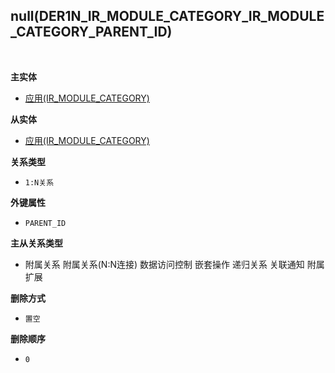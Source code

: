 ## null(DER1N_IR_MODULE_CATEGORY_IR_MODULE_CATEGORY_PARENT_ID) <!-- {docsify-ignore-all} -->



<br>
<p class="panel-title"><b>主实体</b></p>

* [应用(IR_MODULE_CATEGORY)](module/base/ir_module_category)

<p class="panel-title"><b>从实体</b></p>

* [应用(IR_MODULE_CATEGORY)](module/base/ir_module_category)

<p class="panel-title"><b>关系类型</b></p>

* `1:N关系`

<p class="panel-title"><b>外键属性</b></p>

* `PARENT_ID`

<p class="panel-title"><b>主从关系类型</b></p>

* <i class="fa fa-square"/></i> 附属关系 <i class="fa fa-square"/></i> 附属关系(N:N连接) <i class="fa fa-square"/></i> 数据访问控制 <i class="fa fa-square"/></i> 嵌套操作 <i class="fa fa-square"/></i> 递归关系 <i class="fa fa-square"/></i> 关联通知 <i class="fa fa-square"/></i> 附属扩展

<p class="panel-title"><b>删除方式</b></p>

* `置空`

<p class="panel-title"><b>删除顺序</b></p>

* `0`
